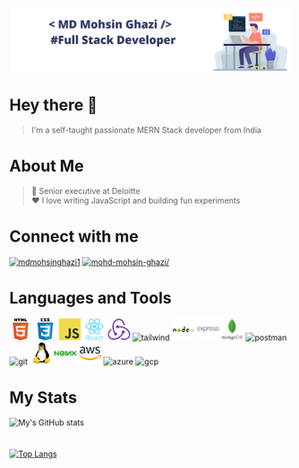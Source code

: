 ![](https://github.com/MDMohsinGhazi/MDMohsinGhazi/blob/main/Screenshot%202022-06-12%20174450.png?raw=true)

# Hey there 👋

> I'm a self-taught passionate MERN Stack developer from India

# About Me
>  💼 Senior executive at Deloitte                                                                                                                                 
>  ❤️ I love writing JavaScript and building fun experiments

<!-- Want to know more about me? Check out my portfolio. -->

<!-- Connect with me -->

# Connect with me
<p align="left">
<a href="https://twitter.com/mdmohsinghazi1" target="blank" ><img align="center" src="https://raw.githubusercontent.com/rahuldkjain/github-profile-readme-generator/master/src/images/icons/Social/twitter.svg" alt="mdmohsinghazi1" height="40" width="50" /></a>
<a href="https://linkedin.com/in/mohd-mohsin-ghazi/" target="blank"><img align="center" src="https://raw.githubusercontent.com/rahuldkjain/github-profile-readme-generator/master/src/images/icons/Social/linked-in-alt.svg" alt="mohd-mohsin-ghazi/" height="40" width="50" /></a>
</p>

<!-- Skils -->
# Languages and Tools

<p align="left" >  
<!--   html5 -->

<img src="https://raw.githubusercontent.com/devicons/devicon/master/icons/html5/html5-original-wordmark.svg" alt="html5" width="40" height="40"/> 

<!--   CSS3 -->
   <img src="https://raw.githubusercontent.com/devicons/devicon/master/icons/css3/css3-original-wordmark.svg" alt="css3" width="40" height="40"/>
    
<!--   JavaScript -->
<img src="https://raw.githubusercontent.com/devicons/devicon/master/icons/javascript/javascript-original.svg" alt="javascript" width="40" height="40"/> 
  
<!--   React   -->
   <img src="https://raw.githubusercontent.com/devicons/devicon/master/icons/react/react-original-wordmark.svg" alt="react" width="40" height="40"/>
  
<!--   Redux  -->
  <img src="https://raw.githubusercontent.com/devicons/devicon/master/icons/redux/redux-original.svg" alt="redux" width="40" height="40"/> 
  
<!--   Tailwind -->
   <img src="https://www.vectorlogo.zone/logos/tailwindcss/tailwindcss-icon.svg" alt="tailwind" width="40" height="40"/>
  
<!--   node -->
<img src="https://raw.githubusercontent.com/devicons/devicon/master/icons/nodejs/nodejs-original-wordmark.svg" alt="express" width="40" height="40"/>

<!-- express  -->
<img src="https://raw.githubusercontent.com/devicons/devicon/master/icons/express/express-original-wordmark.svg" alt="express" width="40" height="40"/>
  
  <!--   MongoDB -->
<img src="https://raw.githubusercontent.com/devicons/devicon/master/icons/mongodb/mongodb-original-wordmark.svg" alt="mongodb" width="40" height="40"/>

<!--   Postmam -->
<img src="https://www.vectorlogo.zone/logos/getpostman/getpostman-icon.svg" alt="postman" width="40" height="40"/> 
   
<!--   git -->
 <img src="https://www.vectorlogo.zone/logos/git-scm/git-scm-icon.svg" alt="git" width="40" height="40"/> 
  
<!--   Linux -->
<img src="https://raw.githubusercontent.com/devicons/devicon/master/icons/linux/linux-original.svg" alt="linux" width="40" height="40"/>
  
<!--   Nginx -->
<img src="https://raw.githubusercontent.com/devicons/devicon/master/icons/nginx/nginx-original.svg" alt="nginx" width="40" height="40"/>
    
<!--     Colud -->
 <img src="https://raw.githubusercontent.com/devicons/devicon/master/icons/amazonwebservices/amazonwebservices-original-wordmark.svg" alt="aws" width="40" height="40"/> 
 <img src="https://www.vectorlogo.zone/logos/microsoft_azure/microsoft_azure-icon.svg" alt="azure" width="40" height="40"/> 
 <img src="https://www.vectorlogo.zone/logos/google_cloud/google_cloud-icon.svg" alt="gcp" width="40" height="40" />
 </p>
 
 # My Stats
  ![My's GitHub stats](https://github-readme-stats.vercel.app/api?username=MDMohsinGhazi&hide=contribs,prs) 
 #
  [![Top Langs](https://github-readme-stats.vercel.app/api/top-langs/?username=MDMohsinGhazi&layout=compact)](https://github.com/MDMohsinGhazi/github-readme-stats)

